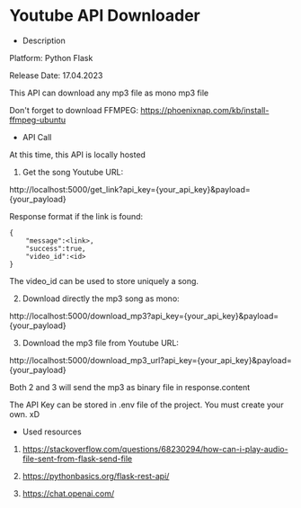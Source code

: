 # Youtube API Downloader


* Description

Platform: Python Flask

Release Date: 17.04.2023

This API can download any mp3 file as mono mp3 file


Don't forget to download FFMPEG: https://phoenixnap.com/kb/install-ffmpeg-ubuntu



* API Call

At this time, this API is locally hosted

1. Get the song Youtube URL:

http://localhost:5000/get_link?api_key={your_api_key}&payload={your_payload}

Response format if the link is found:

```
{
    "message":<link>,
    "success":true,
    "video_id":<id>
}
```

The video_id can be used to store uniquely a song.

2. Download directly the mp3 song as mono:

http://localhost:5000/download_mp3?api_key={your_api_key}&payload={your_payload}


3. Download the mp3 file from Youtube URL:

http://localhost:5000/download_mp3_url?api_key={your_api_key}&payload={your_payload}


Both 2 and 3 will send the mp3 as binary file in response.content

The API Key can be stored in .env file of the project. You must create your own. xD



* Used resources

1. https://stackoverflow.com/questions/68230294/how-can-i-play-audio-file-sent-from-flask-send-file

2. https://pythonbasics.org/flask-rest-api/

3. https://chat.openai.com/

